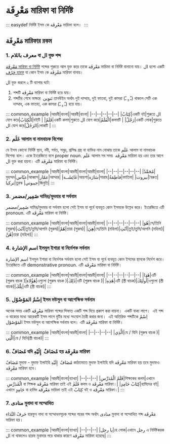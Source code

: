 # مَعْرِفَة মারিফা বা নির্দিষ্ট

::: easydef
নির্দিষ্ট ইসম কে مَعْرِفَة মারিফা বলে।  
:::

## مَعْرِفَة মারিফার রকম

### 1. معرف باللام বা ال যুক্ত শব্দ

[مَعْرِفَة মারিফা বা নির্দিষ্ট](/guide/nahw/kalimah/ism/marifa_nakira/nakirah) শব্দের শুরুতে আল যুক্ত করে তাকে مَعْرِفَة মারিফা বা নির্দিষ্ট বানানো যায়। ال হলো একটি [حَرْف হারফ](/guide/nahw/kalimah/harf) যা কোন ইসম কে مَعْرِفَة মারিফা বানায়। 
  

ال যুক্ত করলে ২ টি ব্যাপার ঘটে:
1. শব্দটি مَعْرِفَة মারিফা বা নির্দিষ্ট হয়ে যায়।
2. শব্দটির শেষে অক্ষরে  تَنوِين‎ তানউইন অর্থাৎ দুই দাম্মাহ, দুই ফাতহা, দুই কাসরা (ـٌ ـٍ ـً) থাকলে সেটি এক দাম্মাহ, এক ফাতহা, এক কাসরা (ـٌ ـٍ ـً) হয়ে যায়।

::: common_example
|আরবী|বাংলা||আরবী|বাংলা|
|--|--|--|--|--|
|كِتَابٌ|একটি বই|শুরুতে ال যোগ করে|الْكِتَابُ|বইটি  |
|قَلَمٌ|একটি কলম|শুরুতে ال যোগ করে|الْقَلَمُ|কলমটি |
|رَجُلٌ|একটি লোক|শুরুতে ال যোগ করে|الرَجُلُ|লোকটি |
:::

### 2. عَلَم আলাম বা নামবাচক বিশেষ্য

যে ইসম কোনো নির্দিষ্ট স্থান, নদী, পর্বত, সমুদ্র, প্রসিদ্ধ গ্রন্থ বা ব্যক্তির নাম বোঝায় তাকে عَلَم আলাম বা নামবাচক বিশেষ্য বলে। একে ইংরেজিতে বলে proper noun. عَلَم আলাম সব সময়  مَعْرِفَة মারিফা হয় এবং তার আগে ال যুক্ত করা হয়না। এটি مَعْرِفَة মারিফা বা নির্দিষ্ট।

::: common_example
|আরবী|বাংলা|আরবী|বাংলা|আরবী|বাংলা|
|--|--|--|--|--|--|
|مُحَمَّدٌ|মুহম্মদ|عبّاس|আব্বাস|عمّار|আম্মার|
|عَائِشَــة|আয়শা|سَارَة|সারাহ|فاطِمَةُ|ফাতিমা|
|بيروت|বৈরুত|تركيا|তুরস্ক |جيبوتي|জিবুতি|
:::

### 3. ضَمِير/مضمر দামির/মুদমার বা সর্বনাম

ضَمِير/مضمر দামির/মুদমার বা সর্বনাম হলো সেই ইসম যা পূর্বে ব্যবহৃত কোন ইসমকে উল্লেখ করে। ইংরেজিতে এটি pronoun. এটি مَعْرِفَة মারিফা বা নির্দিষ্ট।

::: common_example
|আরবী|বাংলা|আরবী|বাংলা|আরবী|বাংলা|
|--|--|--|--|--|--|
|هُوَ|সে/তিনি (পুরুষ)|أنْتَ|তুই/তুমি/আপনি (পুরুষ)|هُمْ|তারা (পুরুষ)|
|هِيَ|সে/তিনি (মহিলা)|أنْتِ|তুই/তুমি/আপনি (মহিলা)|هُنَّ|তারা (মহিলা)|
:::

### 4. اسم الإشارة ইলমুল ইশারা বা নির্দেশক সর্বনাম

اسم الإشارة ইলমুল ইশারা বা নির্দেশক সর্বনাম হলো সেই ইসম যা পূর্বে ব্যবহৃত কোন ইসমের স্থানকে নির্দেশ করে। ইংরেজিতে এটি demonstrative pronoun. এটি مَعْرِفَة মারিফা বা নির্দিষ্ট।

::: common_example
|আরবী|বাংলা|আরবী|বাংলা|আরবী|বাংলা|
|--|--|--|--|--|--|
|هٰذا|এটি  (পুরুষ বাচক )|هَؤُلاءِ|এগুলো (পুরুষ বাচক )|ذٰلِكَ|ওটি (পুরুষ বাচক )|
|هٰذِهِ|এটি (স্ত্রী বাচক)|أُولٰئِكَ|ওগুলো (স্ত্রী বাচক)|تِلْكَ|ওটি (স্ত্রী বাচক)|
:::
 
### 5. اِسْمُ المَوْصُوْل ইসম মউসুল বা আপেক্ষিক সর্বনাম

অনেক সময় একটি مَعْرِفَة মারিফা শব্দের সিফাত একটি শব্দ দিয়ে প্রকাশ করা যায়না।  একটি বাক্য লাগে।  এই শব্দ ও বাক্যের মধ্যে আরেকটি ইসম লাগে দুটির মধ্যে সংযোগ তৈরী করার জন্য।  এই অতিরিক্ত শব্দটিকে اِسْمُ المَوْصُوْل ইসম মউসুল বা আপেক্ষিক সর্বনাম বলে। এটি مَعْرِفَة মারিফা বা নির্দিষ্ট।

::: common_example
|আরবী|বাংলা|আরবী|বাংলা|
|--|--|--|--|
|الَّذِي|যে / যিনি (পুরুষ বাচক )|الَّتِي|যে / যিনি(স্ত্রী বাচক)|
:::

### 6. مُضَافٌ যদি مُضَافٌ  إِلَيْهِ হয় مَعْرِفَة মারিফা

مُضَافٌ মুদাফ - মুদাফ ইলাইহি مُضَافٌ  إِلَيْهِ কাঠামোতে মুদাফ ইলাইহি যদি مَعْرِفَة মারিফা হয় তবে মুদাফও مَعْرِفَة মারিফা হবে।  

::: common_example
|আরবী|বাংলা|ব্যাখ্যা|
|--|--|--|
|قَلَمُ الْمُدَرِّسِ|শিক্ষকের কলম|এখানে  الْمُدَرِّسِ বা শিক্ষক مَعْرِفَة মারিফা তাই এই  قَلَمُ কলম ও مَعْرِفَة মারিফা।|
|كِتَابُ حَامِدٍ|হামিদের বই|এখানে حَامِدٍ বা হামিদ مَعْرِفَة মারিফা তাই এই كِتَابُ বই ও مَعْرِفَة মারিফা।|
:::

### 7. منادى মুনাদা বা সম্মোধিত 

حَرفُ النَّدَاء হারফুন নাদা বা সম্মোধনসূচক শব্দের পরের শব্দ অর্থাৎ منادى মুনাদা বা সম্মোধিত শব্দ مَعْرِفَة মারিফা হয়।  

::: common_example
|আরবী|বাংলা|ব্যাখ্যা|
|--|--|--|
|يا رجل|হে লোক|এখানে رجل এ নির্দিষ্টকরক ال না থাকলেও হারফ মুনাদার পরে থাকার কারণে مَعْرِفَة মারিফা হয়েছে|
:::